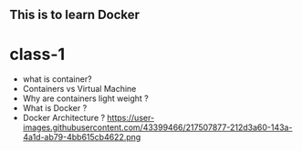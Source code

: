 ## This is to learn Docker
# class-1
   - what is container?
   - Containers vs Virtual Machine
   - Why are containers light weight ?
   - What is Docker ?
   - Docker Architecture ?
   https://user-images.githubusercontent.com/43399466/217507877-212d3a60-143a-4a1d-ab79-4bb615cb4622.png